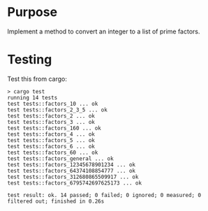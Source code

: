 # Purpose
Implement a method to convert an integer to a list of prime factors.

# Testing
Test this from cargo:
```
> cargo test
running 14 tests
test tests::factors_10 ... ok
test tests::factors_2_3_5 ... ok
test tests::factors_2 ... ok
test tests::factors_3 ... ok
test tests::factors_160 ... ok
test tests::factors_4 ... ok
test tests::factors_5 ... ok
test tests::factors_6 ... ok
test tests::factors_60 ... ok
test tests::factors_general ... ok
test tests::factors_12345678901234 ... ok
test tests::factors_64374108854777 ... ok
test tests::factors_312680865509917 ... ok
test tests::factors_6795742697625173 ... ok

test result: ok. 14 passed; 0 failed; 0 ignored; 0 measured; 0 filtered out; finished in 0.26s
```

